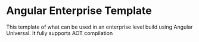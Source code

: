 # Angular Enterprise Template

This template of what can be used in an enterprise level build using Angular Universal. It fully supports AOT compilation
